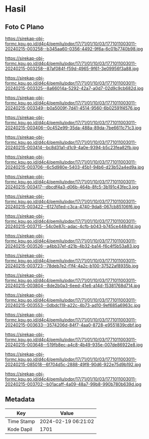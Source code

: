 # Hasil

## Foto C Plano

https://sirekap-obj-formc.kpu.go.id/d4c4/pemilu/pdpr/17/71/01/10/03/1771011003011-20240215-003258--b345aa60-0356-4492-9f6a-6c01b7740b98.jpg

https://sirekap-obj-formc.kpu.go.id/d4c4/pemilu/pdpr/17/71/01/10/03/1771011003011-20240215-003258--87af084f-f59d-4965-9f61-3e09956f3a88.jpg

https://sirekap-obj-formc.kpu.go.id/d4c4/pemilu/pdpr/17/71/01/10/03/1771011003011-20240215-003325--8a66014a-5292-42a7-a0d7-02d9c9cb682d.jpg

https://sirekap-obj-formc.kpu.go.id/d4c4/pemilu/pdpr/17/71/01/10/03/1771011003011-20240215-003349--b0a5009f-7d41-4514-9560-6b02591f4576.jpg

https://sirekap-obj-formc.kpu.go.id/d4c4/pemilu/pdpr/17/71/01/10/03/1771011003011-20240215-003406--0c452e99-35da-488a-89da-7be6611c71c3.jpg

https://sirekap-obj-formc.kpu.go.id/d4c4/pemilu/pdpr/17/71/01/10/03/1771011003011-20240215-003414--bc8d31a1-d1c9-4a0e-9394-b5c23fea82fb.jpg

https://sirekap-obj-formc.kpu.go.id/d4c4/pemilu/pdpr/17/71/01/10/03/1771011003011-20240215-003706--6c5d980e-5403-45b1-94b6-d23b52a4ed9a.jpg

https://sirekap-obj-formc.kpu.go.id/d4c4/pemilu/pdpr/17/71/01/10/03/1771011003011-20240215-003417--dbcdf4a3-d06b-464b-8fc5-3b191c43fec3.jpg

https://sirekap-obj-formc.kpu.go.id/d4c4/pemilu/pdpr/17/71/01/10/03/1771011003011-20240215-003422--6127d1ed-c3ca-4740-9da8-067cb85106f6.jpg

https://sirekap-obj-formc.kpu.go.id/d4c4/pemilu/pdpr/17/71/01/10/03/1771011003011-20240215-003715--54c0e87c-adac-4cfb-b043-b745ce448d1d.jpg

https://sirekap-obj-formc.kpu.go.id/d4c4/pemilu/pdpr/17/71/01/10/03/1771011003011-20240215-003526--a4bb37ef-d21b-4b32-ba14-f6c4f5b53a83.jpg

https://sirekap-obj-formc.kpu.go.id/d4c4/pemilu/pdpr/17/71/01/10/03/1771011003011-20240215-003723--78deb7e2-f1f4-4a2c-b100-37522af8935b.jpg

https://sirekap-obj-formc.kpu.go.id/d4c4/pemilu/pdpr/17/71/01/10/03/1771011003011-20240215-003804--8de2b0a3-6eed-41e6-a14d-15381768d714.jpg

https://sirekap-obj-formc.kpu.go.id/d4c4/pemilu/pdpr/17/71/01/10/03/1771011003011-20240215-003553--0dbdc119-a22c-4b73-ad10-9ef685a6963c.jpg

https://sirekap-obj-formc.kpu.go.id/d4c4/pemilu/pdpr/17/71/01/10/03/1771011003011-20240215-003633--3574206d-84f7-4aa0-8728-e9551839cdbf.jpg

https://sirekap-obj-formc.kpu.go.id/d4c4/pemilu/pdpr/17/71/01/10/03/1771011003011-20240215-003648--519fb8ec-a4c8-4b49-935e-007de86922e8.jpg

https://sirekap-obj-formc.kpu.go.id/d4c4/pemilu/pdpr/17/71/01/10/03/1771011003011-20240215-085018--6f704d5c-2888-49f8-90d6-922e75d9b192.jpg

https://sirekap-obj-formc.kpu.go.id/d4c4/pemilu/pdpr/17/71/01/10/03/1771011003011-20240215-003702--b01acaff-4a09-48a7-99b8-990b780b639d.jpg


## Metadata

| Key        | Value               |
| ---------- | ------------------- |
| Time Stamp | 2024-02-19 06:21:02 |
| Kode Dapil | 1701                |



